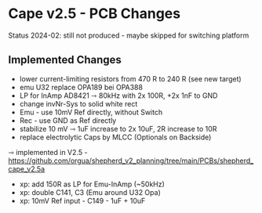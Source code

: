 # Cape v2.5 - PCB Changes

Status 2024-02: still not produced - maybe skipped for switching platform

## Implemented Changes

- lower current-limiting resistors from 470 R to 240 R (see new target)
- emu U32 replace OPA189 bei OPA388
- LP for InAmp AD8421 ⇾ 80kHz with 2x 100R, +2x 1nF to GND
- change invNr-Sys to solid white rect
- Emu - use 10mV Ref directly, without Switch
- Rec - use GND as Ref directly
- stabilize 10 mV ⇾ 1uF increase to 2x 10uF, 2R increase to 10R
- replace electrolytic Caps by MLCC (Optionals on Backside)

⇾ implemented in V2.5 - https://github.com/orgua/shepherd_v2_planning/tree/main/PCBs/shepherd_cape_v2.5a

- xp: add 150R as LP for Emu-InAmp (~50kHz)
- xp: double C141, C3 (Emu around U32 Opa)
- xp: 10mV Ref input - C149 - 1uF + 10uF
